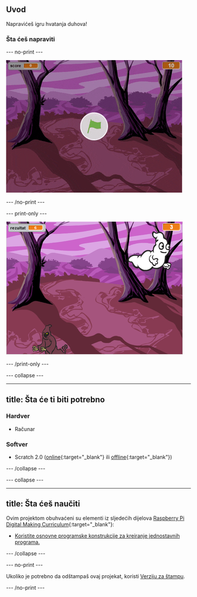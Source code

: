 ## Uvod

Napravićeš igru hvatanja duhova!

### Šta ćeš napraviti

\--- no-print \---

![prikaz](images/showcase.gif)

\--- /no-print \---

\--- print-only \---

![prikaz](images/showcase-static.png)

\--- /print-only \---

\--- collapse \---

* * *

## title: Šta će ti biti potrebno

### Hardver

+ Računar

### Softver

+ Scratch 2.0 ([online](http://rpf.io/scratchon){:target="_blank"} ili [offline](http://rpf.io/scratchoff){:target="_blank"})

\--- /collapse \---

\--- collapse \---

* * *

## title: Šta ćeš naučiti

Ovim projektom obuhvaćeni su elementi iz sljedećih dijelova [Raspberry Pi Digital Making Curriculum](http://rpf.io/curriculum){:target="_blank"}:

+ [Koristite osnovne programske konstrukcije za kreiranje jednostavnih programa.](https://www.raspberrypi.org/curriculum/programming/creator)

\--- /collapse \---

\--- no-print \---

Ukoliko je potrebno da odštampaš ovaj projekat, koristi [Verziju za štampu](https://projects.raspberrypi.org/en/projects/ghostbusters/print).

\--- /no-print \---